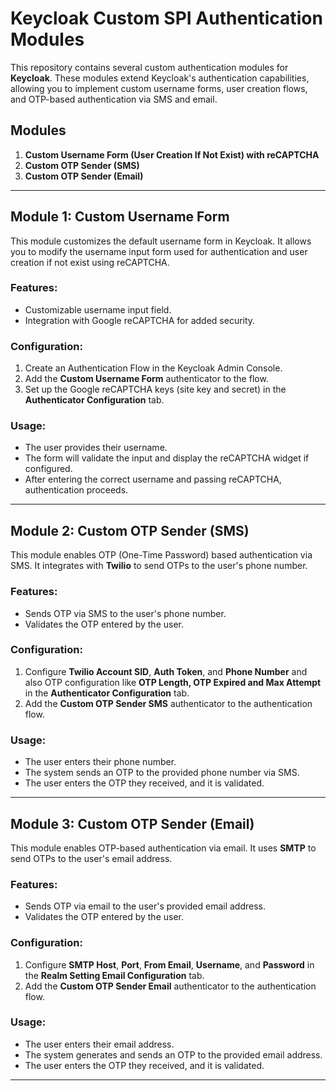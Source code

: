 # Keycloak Custom SPI Authentication Modules

This repository contains several custom authentication modules for **Keycloak**. These modules extend Keycloak's authentication capabilities, allowing you to implement custom username forms, user creation flows, and OTP-based authentication via SMS and email.

## Modules

1. **Custom Username Form (User Creation If Not Exist) with reCAPTCHA**
2. **Custom OTP Sender (SMS)**
3. **Custom OTP Sender (Email)**

---

## Module 1: Custom Username Form

This module customizes the default username form in Keycloak. It allows you to modify the username input form used for authentication and user creation if not exist using reCAPTCHA.

### Features:
- Customizable username input field.
- Integration with Google reCAPTCHA for added security.
  
### Configuration:
1. Create an Authentication Flow in the Keycloak Admin Console.
2. Add the **Custom Username Form** authenticator to the flow.
3. Set up the Google reCAPTCHA keys (site key and secret) in the **Authenticator Configuration** tab.

### Usage:
- The user provides their username.
- The form will validate the input and display the reCAPTCHA widget if configured.
- After entering the correct username and passing reCAPTCHA, authentication proceeds.

---

## Module 2: Custom OTP Sender (SMS)

This module enables OTP (One-Time Password) based authentication via SMS. It integrates with **Twilio** to send OTPs to the user's phone number.

### Features:
- Sends OTP via SMS to the user's phone number.
- Validates the OTP entered by the user.

### Configuration:
1. Configure **Twilio Account SID**, **Auth Token**, and **Phone Number** and also OTP configuration like **OTP Length, OTP Expired and Max Attempt** in the **Authenticator Configuration** tab.
2. Add the **Custom OTP Sender SMS** authenticator to the authentication flow.

### Usage:
- The user enters their phone number.
- The system sends an OTP to the provided phone number via SMS.
- The user enters the OTP they received, and it is validated.

---

## Module 3: Custom OTP Sender (Email)

This module enables OTP-based authentication via email. It uses **SMTP** to send OTPs to the user's email address.

### Features:
- Sends OTP via email to the user's provided email address.
- Validates the OTP entered by the user.
  
### Configuration:
1. Configure **SMTP Host**, **Port**, **From Email**, **Username**, and **Password** in the **Realm Setting Email Configuration** tab.
2. Add the **Custom OTP Sender Email** authenticator to the authentication flow.

### Usage:
- The user enters their email address.
- The system generates and sends an OTP to the provided email address.
- The user enters the OTP they received, and it is validated.

---
